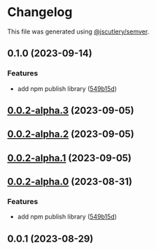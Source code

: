 # Changelog

This file was generated using [@jscutlery/semver](https://github.com/jscutlery/semver).

## 0.1.0 (2023-09-14)


### Features

* add npm publish library ([549b15d](https://github.com/elementalstack/carousel/commit/549b15d00a0d55ab63ec20d76577bb15ec88ad13))

## [0.0.2-alpha.3](https://github.com/elementalstack/carousel/compare/core-0.0.2-alpha.2...core-0.0.2-alpha.3) (2023-09-05)

## [0.0.2-alpha.2](https://github.com/elementalstack/carousel/compare/core-0.0.2-alpha.1...core-0.0.2-alpha.2) (2023-09-05)

## [0.0.2-alpha.1](https://github.com/elementalstack/carousel/compare/core-0.0.2-alpha.0...core-0.0.2-alpha.1) (2023-09-05)

## [0.0.2-alpha.0](https://github.com/elementalstack/carousel/compare/core-0.0.1...core-0.0.2-alpha.0) (2023-08-31)


### Features

* add npm publish library ([549b15d](https://github.com/elementalstack/carousel/commit/549b15d00a0d55ab63ec20d76577bb15ec88ad13))

## 0.0.1 (2023-08-29)
